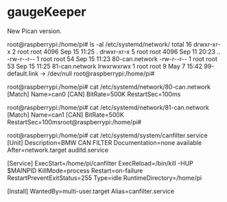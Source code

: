 # gaugeKeeper
New Pican version.

root@raspberrypi:/home/pi# ls -al /etc/systemd/network/
total 16
drwxr-xr-x 2 root root 4096 Sep 15 11:25 .
drwxr-xr-x 5 root root 4096 Sep 11 20:23 ..
-rw-r--r-- 1 root root   54 Sep 15 11:23 80-can.network
-rw-r--r-- 1 root root   53 Sep 15 11:25 81-can.network
lrwxrwxrwx 1 root root    9 May  7 15:42 99-default.link -> /dev/null
root@raspberrypi:/home/pi#




root@raspberrypi:/home/pi# cat /etc/systemd/network/80-can.network
[Match]
Name=can0
[CAN]
BitRate=500K
RestartSec=100ms

root@raspberrypi:/home/pi# cat /etc/systemd/network/81-can.network
[Match]
Name=can1
[CAN]
BitRate=500K
RestartSec=100msroot@raspberrypi:/home/pi#



root@raspberrypi:/home/pi# cat /etc/systemd/system/canfilter.service
[Unit]
Description=BMW CAN FILTER
Documentation=none available
After=network.target auditd.service

[Service]
ExecStart=/home/pi/canfilter
ExecReload=/bin/kill -HUP $MAINPID
KillMode=process
Restart=on-failure
RestartPreventExitStatus=255
Type=idle
RuntimeDirectory=/home/pi

[Install]
WantedBy=multi-user.target
Alias=canfilter.service






